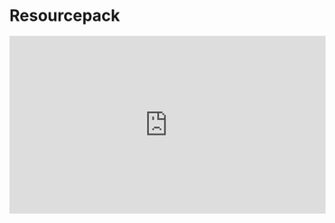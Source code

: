 # Resourcepack

<a> <iframe width="560" height="315" src="https://www.youtube.com/embed/rSXNd-6rhQk"  frameborder="0" allow="accelerometer; autoplay; encrypted-media; gyroscope; picture-in-picture" allowfullscreen></iframe></a>
